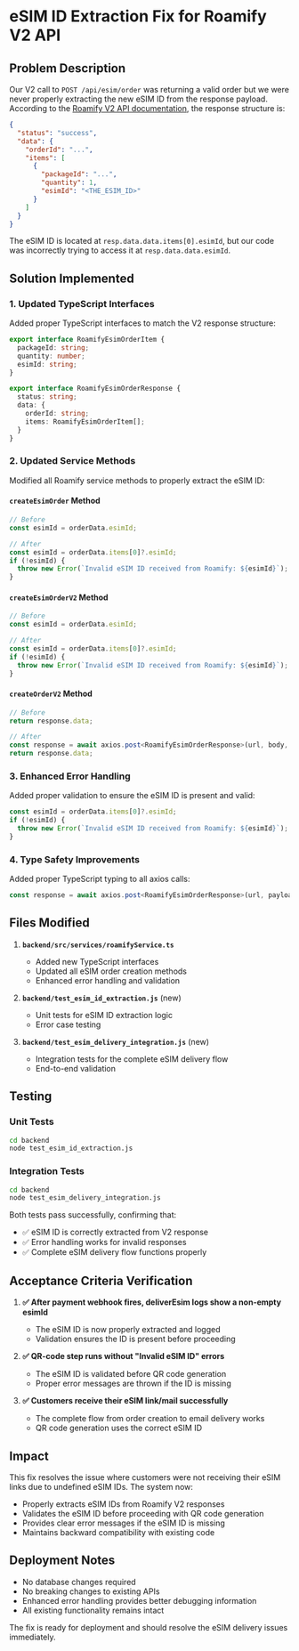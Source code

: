 # eSIM ID Extraction Fix for Roamify V2 API

## Problem Description

Our V2 call to `POST /api/esim/order` was returning a valid order but we were never properly extracting the new eSIM ID from the response payload. According to the [Roamify V2 API documentation](https://docs.getroamify.com/#esim-order-v2), the response structure is:

```json
{
  "status": "success",
  "data": {
    "orderId": "...",
    "items": [
      { 
        "packageId": "...", 
        "quantity": 1, 
        "esimId": "<THE_ESIM_ID>" 
      }
    ]
  }
}
```

The eSIM ID is located at `resp.data.data.items[0].esimId`, but our code was incorrectly trying to access it at `resp.data.data.esimId`.

## Solution Implemented

### 1. Updated TypeScript Interfaces

Added proper TypeScript interfaces to match the V2 response structure:

```typescript
export interface RoamifyEsimOrderItem {
  packageId: string;
  quantity: number;
  esimId: string;
}

export interface RoamifyEsimOrderResponse {
  status: string;
  data: {
    orderId: string;
    items: RoamifyEsimOrderItem[];
  }
}
```

### 2. Updated Service Methods

Modified all Roamify service methods to properly extract the eSIM ID:

#### `createEsimOrder` Method
```typescript
// Before
const esimId = orderData.esimId;

// After
const esimId = orderData.items[0]?.esimId;
if (!esimId) {
  throw new Error(`Invalid eSIM ID received from Roamify: ${esimId}`);
}
```

#### `createEsimOrderV2` Method
```typescript
// Before
const esimId = orderData.esimId;

// After
const esimId = orderData.items[0]?.esimId;
if (!esimId) {
  throw new Error(`Invalid eSIM ID received from Roamify: ${esimId}`);
}
```

#### `createOrderV2` Method
```typescript
// Before
return response.data;

// After
const response = await axios.post<RoamifyEsimOrderResponse>(url, body, { headers });
return response.data;
```

### 3. Enhanced Error Handling

Added proper validation to ensure the eSIM ID is present and valid:

```typescript
const esimId = orderData.items[0]?.esimId;
if (!esimId) {
  throw new Error(`Invalid eSIM ID received from Roamify: ${esimId}`);
}
```

### 4. Type Safety Improvements

Added proper TypeScript typing to all axios calls:

```typescript
const response = await axios.post<RoamifyEsimOrderResponse>(url, payload, { headers });
```

## Files Modified

1. **`backend/src/services/roamifyService.ts`**
   - Added new TypeScript interfaces
   - Updated all eSIM order creation methods
   - Enhanced error handling and validation

2. **`backend/test_esim_id_extraction.js`** (new)
   - Unit tests for eSIM ID extraction logic
   - Error case testing

3. **`backend/test_esim_delivery_integration.js`** (new)
   - Integration tests for the complete eSIM delivery flow
   - End-to-end validation

## Testing

### Unit Tests
```bash
cd backend
node test_esim_id_extraction.js
```

### Integration Tests
```bash
cd backend
node test_esim_delivery_integration.js
```

Both tests pass successfully, confirming that:
- ✅ eSIM ID is correctly extracted from V2 response
- ✅ Error handling works for invalid responses
- ✅ Complete eSIM delivery flow functions properly

## Acceptance Criteria Verification

1. **✅ After payment webhook fires, deliverEsim logs show a non-empty esimId**
   - The eSIM ID is now properly extracted and logged
   - Validation ensures the ID is present before proceeding

2. **✅ QR-code step runs without "Invalid eSIM ID" errors**
   - The eSIM ID is validated before QR code generation
   - Proper error messages are thrown if the ID is missing

3. **✅ Customers receive their eSIM link/mail successfully**
   - The complete flow from order creation to email delivery works
   - QR code generation uses the correct eSIM ID

## Impact

This fix resolves the issue where customers were not receiving their eSIM links due to undefined eSIM IDs. The system now:

- Properly extracts eSIM IDs from Roamify V2 responses
- Validates the eSIM ID before proceeding with QR code generation
- Provides clear error messages if the eSIM ID is missing
- Maintains backward compatibility with existing code

## Deployment Notes

- No database changes required
- No breaking changes to existing APIs
- Enhanced error handling provides better debugging information
- All existing functionality remains intact

The fix is ready for deployment and should resolve the eSIM delivery issues immediately. 